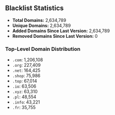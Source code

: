 ## Blacklist Statistics

- **Total Domains:** 2,634,789
- **Unique Domains:** 2,634,789
- **Added Domains Since Last Version:** 2,634,789
- **Removed Domains Since Last Version:** 0

### Top-Level Domain Distribution

-  `.com`: 1,206,108
-  `.org`: 227,409
-  `.net`: 164,425
-  `.shop`: 75,986
-  `.top`: 67,014
-  `.io`: 63,506
-  `.xyz`: 63,310
-  `.pl`: 48,554
-  `.info`: 43,221
-  `.fr`: 35,755
